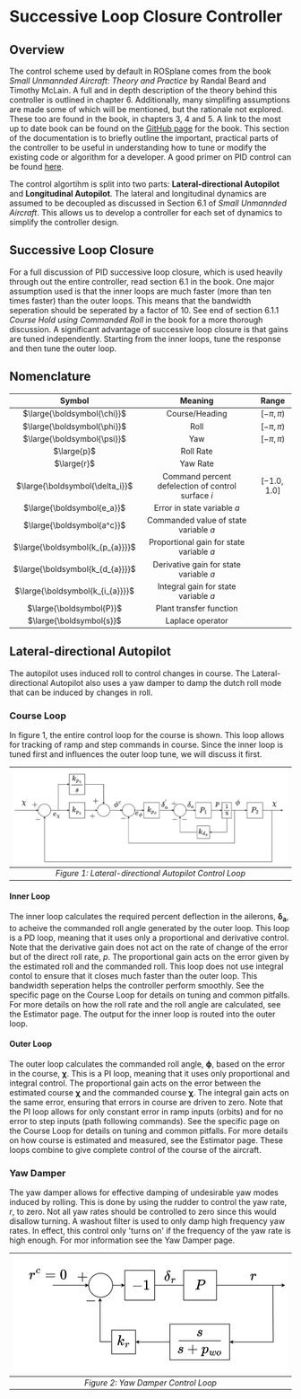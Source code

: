 # Successive Loop Closure Controller

## Overview

The control scheme used by default in ROSplane comes from the book *Small Unmannded Aircraft: Theory and Practice* by Randal Beard and Timothy McLain.
A full and in depth description of the theory behind this controller is outlined in chapter 6.
Additionally, many simplifing assumptions are made some of which will be mentioned, but the rationale not explored.
These too are found in the book, in chapters 3, 4 and 5.
A link to the most up to date book can be found on the [GitHub page](https://github.com/randybeard/mavsim_public) for the book.
This section of the documentation is to briefly outline the important, practical parts of the controller to be useful in understanding how to tune or modify the existing code or algorithm for a developer.
A good primer on PID control can be found [here](https://www.youtube.com/watch?v=UR0hOmjaHp0).

The control algortihm is split into two parts:
**Lateral-directional Autopilot** and **Longitudinal Autopilot**.
The lateral and longitudinal dynamics are assumed to be decoupled as discussed in Section 6.1 of *Small Unmannded Aircraft*.
This allows us to develop a controller for each set of dynamics to simplify the controller design.

## Successive Loop Closure

For a full discussion of PID successive loop closure, which is used heavily through out the entire controller, read section 6.1 in the book.
One major assumption used is that the inner loops are much faster (more than ten times faster) than the outer loops.
This means that the bandwidth seperation should be seperated by a factor of 10.
See end of section 6.1.1 *Course Hold using Commanded Roll* in the book for a more thorough discussion.
A significant advantage of successive loop closure is that gains are tuned independently.
Starting from the inner loops, tune the response and then tune the outer loop.

## Nomenclature

| Symbol | Meaning | Range |
|:------:|:-------:| :---: |
|$\large{\boldsymbol{\chi}}$| Course/Heading | $[-\pi,\pi)$ |
|$\large{\boldsymbol{\phi}}$| Roll | $[-\pi,\pi)$ |
|$\large{\boldsymbol{\psi}}$| Yaw | $[-\pi,\pi)$ |
|$\large{p}$| Roll Rate |  |
|$\large{r}$| Yaw Rate |  |
|$\large{\boldsymbol{\delta_i}}$| Command percent defelection of control surface $i$ | $[-1.0,1.0]$ |
|$\large{\boldsymbol{e_a}}$| Error in state variable $a$ |
|$\large{\boldsymbol{a^c}}$| Commanded value of state variable $a$ |
|$\large{\boldsymbol{k_{p_{a}}}}$| Proportional gain for state variable $a$ |
|$\large{\boldsymbol{k_{d_{a}}}}$| Derivative gain for state variable $a$ |
|$\large{\boldsymbol{k_{i_{a}}}}$| Integral gain for state variable $a$ |
|$\large{\boldsymbol{P}}$| Plant transfer function |
|$\large{\boldsymbol{s}}$| Laplace operator | 

## Lateral-directional Autopilot

The autopilot uses induced roll to control changes in course.
The Lateral-directional Autopilot also uses a yaw damper to damp the dutch roll mode that can be induced by changes in roll.

### Course Loop

In figure 1, the entire control loop for the course is shown.
This loop allows for tracking of ramp and step commands in course.
Since the inner loop is tuned first and influences the outer loop tune, we will discuss it first.

<!-- TODO Add phi_ff to the mix -->
<!-- TODO Fix typo in /chi on the left, should be /chi^c -->

| ![Diagram of Lateral-directional Autopilot control loop](../../assets/figure_6_5.png "Lateral-directional Autopilot Control Loop") |
|:--:|
|*Figure 1: Lateral-directional Autopilot Control Loop*|

#### Inner Loop

The inner loop calculates the required percent deflection in the ailerons, $\boldsymbol{\delta_a}$, to acheive the commanded roll angle generated by the outer loop.
This loop is a PD loop, meaning that it uses only a proportional and derivative control.
Note that the derivative gain does not act on the rate of change of the error but of the direct roll rate, $p$.
The proportional gain acts on the error given by the estimated roll and the commanded roll.
This loop does not use integral contol to ensure that it closes much faster than the outer loop.
This bandwidth seperation helps the controller perform smoothly.
See the specific page on the Course Loop for details on tuning and common pitfalls.
For more details on how the roll rate and the roll angle are calculated, see the Estimator page.
The output for the inner loop is routed into the outer loop.

#### Outer Loop

The outer loop calculates the commanded roll angle, $\boldsymbol{\phi}$, based on the error in the course, $\boldsymbol{\chi}$.
This is a PI loop, meaning that it uses only proportional and integral control.
The proportional gain acts on the error between the estimated course $\boldsymbol{\chi}$ and the commanded course $\boldsymbol{\chi}$.
The integral gain acts on the same error, ensuring that errors in course are driven to zero.
Note that the PI loop allows for only constant error in ramp inputs (orbits) and for no error to step inputs (path following commands).
See the specific page on the Course Loop for details on tuning and common pitfalls.
For more details on how course is estimated and measured, see the Estimator page.
These loops combine to give complete control of the course of the aircraft.

### Yaw Damper

The yaw damper allows for effective damping of undesirable yaw modes induced by rolling.
This is done by using the rudder to control the yaw rate, $r$, to zero.
Not all yaw rates should be controlled to zero since this would disallow turning.
A washout filter is used to only damp high frequency yaw rates.
In effect, this control only 'turns on' if the frequency of the yaw rate is high enough.
For mor information see the Yaw Damper page.

| ![Diagram of Yaw Damper loop](../../assets/yaw_damper_diag.png "Yaw damper control loop diagram.") |
|:--:|
|*Figure 2: Yaw Damper Control Loop*|
